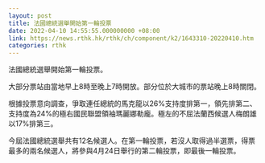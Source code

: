 ```yaml
---
layout: post
title: 法國總統選舉開始第一輪投票
date: 2022-04-10 14:55:55.000000000 +08:00
link: https://news.rthk.hk/rthk/ch/component/k2/1643310-20220410.htm
categories: rthk
---
```


法國總統選舉開始第一輪投票。

大部分票站由當地早上8時至晚上7時開放。部分位於大城市的票站晚上8時關閉。

根據投票意向調查，爭取連任總統的馬克龍以26%支持度排第一，領先排第二、支持度為24%的極右國民聯盟領袖瑪麗娜勒龐。極左的不屈法蘭西候選人梅朗雄以17%排第三。

今屆法國總統選舉共有12名候選人。在第一輪投票，若沒人取得過半選票，得票最多的兩名候選人，將參與4月24日舉行的第二輪投票，即最後一輪投票。
